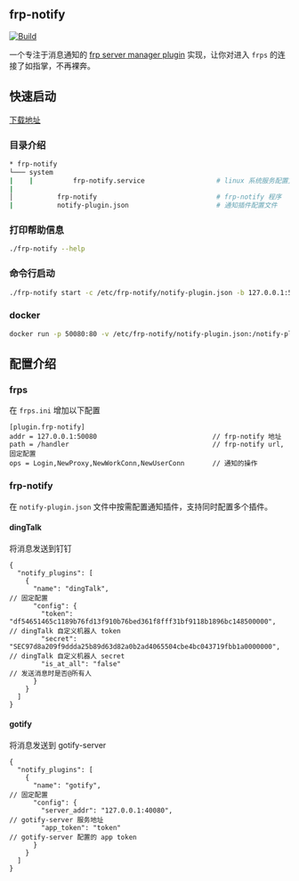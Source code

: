 ## frp-notify

[![Build](https://github.com/arugal/frp-notify/workflows/Build/badge.svg?branch=master)](https://github.com/arugal/frp-notify/actions?query=branch%3Amaster+event%3Apush+workflow%3ABuild)

一个专注于消息通知的 [frp server manager plugin](https://github.com/fatedier/frp/blob/master/doc/server_plugin_zh.md) 实现，让你对进入 `frps` 的连接了如指掌，不再裸奔。

## 快速启动

[下载地址](https://github.com/arugal/frp-notify/releases)

### 目录介绍

```bash
* frp-notify
└─── system
|    |          frp-notify.service                  # linux 系统服务配置文件
|
│           frp-notify                              # frp-notify 程序
|           notify-plugin.json                      # 通知插件配置文件
```

### 打印帮助信息

```bash
./frp-notify --help
```

### 命令行启动

```bash
./frp-notify start -c /etc/frp-notify/notify-plugin.json -b 127.0.0.1:50080
```

### docker

```bash
docker run -p 50080:80 -v /etc/frp-notify/notify-plugin.json:/notify-plugin.json arugal/frp-notify:latest start
```

## 配置介绍

### frps

在 `frps.ini` 增加以下配置

```
[plugin.frp-notify]
addr = 127.0.0.1:50080                             // frp-notify 地址
path = /handler                                    // frp-notify url, 固定配置
ops = Login,NewProxy,NewWorkConn,NewUserConn       // 通知的操作
```

### frp-notify

在 `notify-plugin.json` 文件中按需配置通知插件，支持同时配置多个插件。

#### dingTalk

将消息发送到钉钉

```
{
  "notify_plugins": [
    {
      "name": "dingTalk",                                                                                     // 固定配置
      "config": {
        "token": "df54651465c1189b76fd13f910b76bed361f8fff31bf9118b1896bc148500000",                          // dingTalk 自定义机器人 token
        "secret": "SEC97d8a209f9ddda25b89d63d82a0b2ad4065504cbe4bc043719fbb1a0000000",                        // dingTalk 自定义机器人 secret
        "is_at_all": "false"                                                                                  // 发送消息时是否@所有人
      }
    }
  ]
}
```

#### gotify

将消息发送到 gotify-server

```
{
  "notify_plugins": [
    {
      "name": "gotify",                                                                                        // 固定配置
      "config": {
        "server_addr": "127.0.0.1:40080",                                                                      // gotify-server 服务地址
        "app_token": "token"                                                                                   // gotify-server 配置的 app token
      }
    }
  ]
}
```